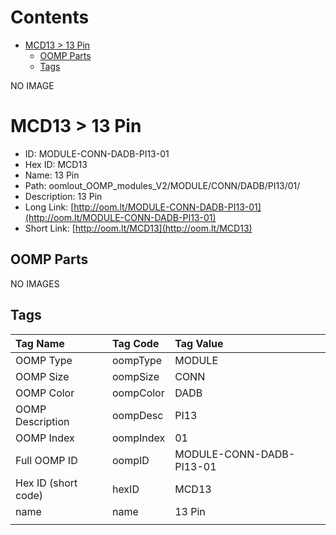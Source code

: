 



Contents
========

* [MCD13 > 13 Pin](#mcd13--13-pin)
	* [OOMP Parts](#oomp-parts)
	* [Tags](#tags)
  
NO IMAGE  
# MCD13 > 13 Pin

- ID: MODULE-CONN-DADB-PI13-01
- Hex ID: MCD13
- Name: 13 Pin
- Path: oomlout_OOMP_modules_V2/MODULE/CONN/DADB/PI13/01/
- Description: 13 Pin
- Long Link: [http://oom.lt/MODULE-CONN-DADB-PI13-01](http://oom.lt/MODULE-CONN-DADB-PI13-01)
- Short Link: [http://oom.lt/MCD13](http://oom.lt/MCD13)

## OOMP Parts
  
NO IMAGES  
## Tags
  

|Tag Name|Tag Code|Tag Value|
| :--- | :--- | :--- |
|OOMP Type|oompType|MODULE|
|OOMP Size|oompSize|CONN|
|OOMP Color|oompColor|DADB|
|OOMP Description|oompDesc|PI13|
|OOMP Index|oompIndex|01|
|Full OOMP ID|oompID|MODULE-CONN-DADB-PI13-01|
|Hex ID (short code)|hexID|MCD13|
|name|name|13 Pin|
||||
